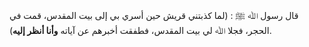 قال رسول ﷲ ﷺ : (لما كذبتني قريش حين أسري بي إلى بيت المقدس، قمت في الحجر، فجلا ﷲ لي بيت المقدس، فطفقت أخبرهم عن آياته **وأنا أنظر إليه**).